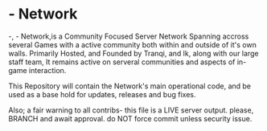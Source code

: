 # - Network

-, - Network,is a Community Focused Server Network Spanning accross several Games with a active community both within and outside of it's own walls.
Primarily Hosted, and Founded by Tranqi, and lk, along with our large staff team, It remains active on serveral communities and aspects of in-game interaction.

This Repository will contain the Network's main operational code, and be used as a base hold for updates, releases and bug fixes.
 
 Also; a fair warning to all contribs- this file is a LIVE server output. please, BRANCH and await approval. do NOT force commit unless security issue.
